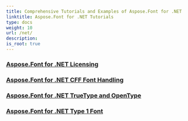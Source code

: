 ```yaml
---
title: Comprehensive Tutorials and Examples of Aspose.Font for .NET 
linktitle: Aspose.Font for .NET Tutorials
type: docs
weight: 10
url: /net/
description:
is_root: true
---
```


### [Aspose.Font for .NET Licensing](./licensing/)

### [Aspose.Font for .NET CFF Font Handling](./cff-font-handling/)

### [Aspose.Font for .NET TrueType and OpenType](./truetype-opentype/)

### [Aspose.Font for .NET Type 1 Font](./aspose-font-net-type1-font/)
